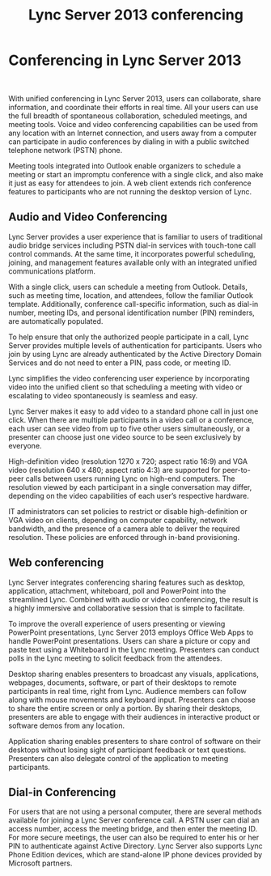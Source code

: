 ﻿---
title: Lync Server 2013 conferencing
TOCTitle: Conferencing
ms:assetid: 6129b7e0-9abd-488e-a54e-86094eb9df7a
ms:mtpsurl: https://technet.microsoft.com/en-us/library/Gg417161(v=OCS.15)
ms:contentKeyID: 48184274
ms.date: 07/23/2014
mtps_version: v=OCS.15
---

# Conferencing in Lync Server 2013

 


With unified conferencing in Lync Server 2013, users can collaborate, share information, and coordinate their efforts in real time. All your users can use the full breadth of spontaneous collaboration, scheduled meetings, and meeting tools. Voice and video conferencing capabilities can be used from any location with an Internet connection, and users away from a computer can participate in audio conferences by dialing in with a public switched telephone network (PSTN) phone.

Meeting tools integrated into Outlook enable organizers to schedule a meeting or start an impromptu conference with a single click, and also make it just as easy for attendees to join. A web client extends rich conference features to participants who are not running the desktop version of Lync.

## Audio and Video Conferencing

Lync Server provides a user experience that is familiar to users of traditional audio bridge services including PSTN dial-in services with touch-tone call control commands. At the same time, it incorporates powerful scheduling, joining, and management features available only with an integrated unified communications platform.

With a single click, users can schedule a meeting from Outlook. Details, such as meeting time, location, and attendees, follow the familiar Outlook template. Additionally, conference call-specific information, such as dial-in number, meeting IDs, and personal identification number (PIN) reminders, are automatically populated.

To help ensure that only the authorized people participate in a call, Lync Server provides multiple levels of authentication for participants. Users who join by using Lync are already authenticated by the Active Directory Domain Services and do not need to enter a PIN, pass code, or meeting ID.

Lync simplifies the video conferencing user experience by incorporating video into the unified client so that scheduling a meeting with video or escalating to video spontaneously is seamless and easy.

Lync Server makes it easy to add video to a standard phone call in just one click. When there are multiple participants in a video call or a conference, each user can see video from up to five other users simultaneously, or a presenter can choose just one video source to be seen exclusively by everyone.

High-definition video (resolution 1270 x 720; aspect ratio 16:9) and VGA video (resolution 640 x 480; aspect ratio 4:3) are supported for peer-to-peer calls between users running Lync on high-end computers. The resolution viewed by each participant in a single conversation may differ, depending on the video capabilities of each user’s respective hardware.

IT administrators can set policies to restrict or disable high-definition or VGA video on clients, depending on computer capability, network bandwidth, and the presence of a camera able to deliver the required resolution. These policies are enforced through in-band provisioning.

## Web conferencing

Lync Server integrates conferencing sharing features such as desktop, application, attachment, whiteboard, poll and PowerPoint into the streamlined Lync. Combined with audio or video conferencing, the result is a highly immersive and collaborative session that is simple to facilitate.

To improve the overall experience of users presenting or viewing PowerPoint presentations, Lync Server 2013 employs Office Web Apps to handle PowerPoint presentations. Users can share a picture or copy and paste text using a Whiteboard in the Lync meeting. Presenters can conduct polls in the Lync meeting to solicit feedback from the attendees.

Desktop sharing enables presenters to broadcast any visuals, applications, webpages, documents, software, or part of their desktops to remote participants in real time, right from Lync. Audience members can follow along with mouse movements and keyboard input. Presenters can choose to share the entire screen or only a portion. By sharing their desktops, presenters are able to engage with their audiences in interactive product or software demos from any location.

Application sharing enables presenters to share control of software on their desktops without losing sight of participant feedback or text questions. Presenters can also delegate control of the application to meeting participants.

## Dial-in Conferencing

For users that are not using a personal computer, there are several methods available for joining a Lync Server conference call. A PSTN user can dial an access number, access the meeting bridge, and then enter the meeting ID. For more secure meetings, the user can also be required to enter his or her PIN to authenticate against Active Directory. Lync Server also supports Lync Phone Edition devices, which are stand-alone IP phone devices provided by Microsoft partners.

